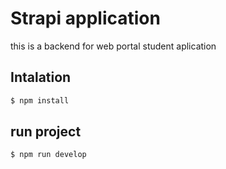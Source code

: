 # Strapi application

this is a backend for web portal student aplication

## Intalation
```bash
$ npm install
```
## run project
```bash
$ npm run develop
```
